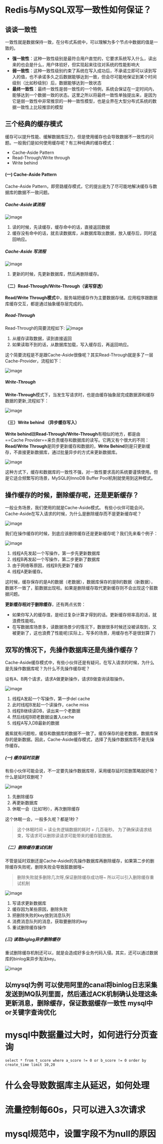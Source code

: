 # Redis与MySQL双写一致性如何保证？
谈谈一致性
-------
一致性就是数据保持一致，在分布式系统中，可以理解为多个节点中数据的值是一致的。

* **强一致性**：这种一致性级别是最符合用户直觉的，它要求系统写入什么，读出来的也会是什么，用户体验好，但实现起来往往对系统的性能影响大
* **弱一致性**：这种一致性级别约束了系统在写入成功后，不承诺立即可以读到写入的值，也不承诺多久之后数据能够达到一致，但会尽可能地保证到某个时间级别（比如秒级别）后，数据能够达到一致状态
* **最终一致性**：最终一致性是弱一致性的一个特例，系统会保证在一定时间内，能够达到一个数据一致的状态。这里之所以将最终一致性单独提出来，是因为它是弱一致性中非常推崇的一种一致性模型，也是业界在大型分布式系统的数据一致性上比较推崇的模型


三个经典的缓存模式
------
缓存可以提升性能、缓解数据库压力，但是使用缓存也会导致数据不一致性的问题。一般我们是如何使用缓存呢？有三种经典的缓存模式：
- Cache-Aside Pattern
- Read-Through/Write through
- Write behind

####  (一) Cache-Aside Pattern
Cache-Aside Pattern，即旁路缓存模式，它的提出是为了尽可能地解决缓存与数据库的数据不一致问题。

##### Cache-Aside读流程

![image](https://note.youdao.com/yws/res/14773/3C99FFAC0C1F4C569F32EB1F17D3FCB0)

1. 读的时候，先读缓存，缓存命中的话，直接返回数据
2. 缓存没有命中的话，就去读数据库，从数据库取出数据，放入缓存后，同时返回响应。

##### Cache-Aside 写流程
![image](https://note.youdao.com/yws/res/14782/63CB6207FF464D8CBE7F37C816CAFB85)

1. 更新的时候，先更新数据库，然后再删除缓存。

#### （二）Read-Through/Write-Through（读写穿透）

**Read/Write Through模式**中，服务端把缓存作为主要数据存储。应用程序跟数据库缓存交互，都是通过抽象缓存层完成的。

##### Read-Through

Read-Through的简要流程如下:
![image](https://note.youdao.com/yws/res/14793/06677AD00ADA42E18DA9D9D9A94A4CB2)
1. 从缓存读取数据，读到直接返回
2. 如果读取不到的话，从数据库加载，写入缓存后，再返回响应。

这个简要流程是不是跟Cache-Aside很像呢？其实Read-Through就是多了一层Cache-Provider，流程如下：

![image](https://note.youdao.com/yws/res/14799/9D136DD3F4BD4B9ABDF0A986F047406B)

##### Write-Through

**Write-Through**模式下，当发生写请求时，也是由缓存抽象层完成数据源和缓存数据的更新,流程如下：

![image](https://note.youdao.com/yws/res/14808/B65B181AA9C24700890A02CB2FBDAF01)

#### （三）Write behind （异步缓存写入）
**Write behind**跟**Read-Through/Write-Through**有相似的地方，都是由==Cache Provider==来负责缓存和数据库的读写。它两又有个很大的不同：**Read/Write Through**是同步更新缓存和数据的，**Write Behind**则是只更新缓存，不直接更新数据库，通过批量异步的方式来更新数据库。

![image](https://note.youdao.com/yws/res/14821/2EAB53B57B674ABD968A32B2B31B25B7)

这种方式下，缓存和数据库的一致性不强，对一致性要求高的系统要谨慎使用。但是它适合频繁写的场景，MySQL的InnoDB Buffer Pool机制就使用到这种模式。


操作缓存的时候，删除缓存呢，还是更新缓存？
------------

一般业务场景，我们使用的就是Cache-Aside模式。 有些小伙伴可能会问， Cache-Aside在写入请求的时候，为什么是删除缓存而不是更新缓存呢？

![image](https://note.youdao.com/yws/res/14830/BC3AF094A6804E37BC15FC2C141BD205)

我们在操作缓存的时候，到底应该删除缓存还是更新缓存呢？我们先来看个例子：

![image](https://note.youdao.com/yws/res/14833/0A3039C95BD34649A0D0FB752479428C)

1. 线程A先发起一个写操作，第一步先更新数据库
2. 线程B再发起一个写操作，第二步更新了数据库
3. 由于网络等原因，线程B先更新了缓存
4. 线程A更新缓存。

这时候，缓存保存的是A的数据（老数据），数据库保存的是B的数据（新数据），数据不一致了，脏数据出现啦。如果是删除缓存取代更新缓存则不会出现这个脏数据问题。

**更新缓存相对于删除缓存**，还有两点劣势：

* 如果你写入的缓存值，是经过复杂计算才得到的话。更新缓存频率高的话，就浪费性能啦。
* 在写数据库场景多，读数据场景少的情况下，数据很多时候还没被读取到，又被更新了，这也浪费了性能呢(实际上，写多的场景，用缓存也不是很划算了)

双写的情况下，先操作数据库还是先操作缓存？
---------
Cache-Aside缓存模式中，有些小伙伴还是有疑问，在写入请求的时候，为什么是先操作数据库呢？为什么不先操作缓存呢？

设有A、B两个请求，请求A做更新操作，请求B做查询读取操作。

![image](https://note.youdao.com/yws/res/14846/80A134CC2D684ACCB4C318FC447B64C6)

1. 线程A发起一个写操作，第一步del cache
2. 此时线程B发起一个读操作，cache miss
3. 线程B继续读DB，读出来一个老数据
4. 然后线程B把老数据设置入cache
5. 线程A写入DB最新的数据

酱紫就有问题啦，缓存和数据库的数据不一致了。缓存保存的是老数据，数据库保存的是新数据。因此，Cache-Aside缓存模式，选择了先操作数据库而不是先操作缓存。

##### (一) 缓存延时双删

有些小伙伴可能会说，不一定要先操作数据库呀，采用缓存延时双删策略就好啦？什么是延时双删呢？

![image](https://note.youdao.com/yws/res/14855/AFA6296D2A49459D9B15C43860086030)

1. 先删除缓存
2. 再更新数据库
3. 休眠一会（比如1秒），再次删除缓存

这个休眠一会，一般多久呢？都是1秒？

> 这个休眠时间 = 读业务逻辑数据的耗时 + 几百毫秒。
为了确保读请求结束，写请求可以删除读请求可能带来的缓存脏数据。

##### （二）删除缓存重试机制

不管是延时双删还是Cache-Aside的先操作数据库再删除缓存，如果第二步的删除缓存失败呢，删除失败会导致脏数据哦~

> 删除失败就多删除几次呀,保证删除缓存成功呀~ 所以可以引入删除缓存重试机制

![image](https://note.youdao.com/yws/res/14869/3C08F87A84DF4A8A9D280C5AD50A2407)

1. 写请求更新数据库
2. 缓存因为某些原因，删除失败
3. 把删除失败的key放到消息队列
4. 消费消息队列的消息，获取要删除的key
5. 重试删除缓存操作

#####  (三) 读取biglog异步删除缓存
重试删除缓存机制还可以，就是会造成好多业务代码入侵。其实，还可以通过数据库的binlog来异步淘汰key。

![image](https://note.youdao.com/yws/res/14876/3B1C3CD4C0BF452E8037EEE9A386FAF8)

以mysql为例 可以使用阿里的canal将binlog日志采集发送到MQ队列里面，然后通过ACK机制确认处理这条更新消息，删除缓存，保证数据缓存一致性
mysql中or关键字查询优化
-------
# mysql中数据量过大时，如何进行分页查询
```
select * from t_score where a_score != 0 or b_score != 0 order by create_time limit 10,20
```

# 什么会导致数据库主从延迟，如何处理
# 流量控制每60s，只可以进入3次请求
# mysql规范中，设置字段不为null的原因
